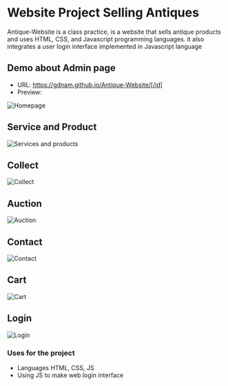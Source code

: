 # Website Project Selling Antiques
Antique-Website is a class practice, is a website that sells antique products and uses HTML, CSS, and Javascript programming languages. it also integrates a user login interface implemented in Javascript language
## Demo about Admin page
- URL: https://gdnam.github.io/Antique-Website/[/id]
- Preview:

![Homepage](https://lh3.googleusercontent.com/sxMgDKIok1KL0OG6VpuBNbCyqWwt_1zLyaoWUFaZYsuLaydb1dzTcoPztJTIQEkUdYBQMCOm8gqrZztNCaI0nOpa8trrEvLNhvm5hmOh1-SDGzHFYpmXpD7hZhekGqlGbwm0rLQRbA=w2400)
## Service and Product
![Services and products](https://lh3.googleusercontent.com/v99rmPIyNy9C6-rBzdJiZGI-F-FwEefa2ECaOqlZJN9yg2crjDy_MiTHbp4y7liJcovrOJD_tzU8XOs6Z-bozpVgSf60OfBACFn2FNkv1QIyNI2iG6FYptE3cuidAAybgSVB3k-tiA=w2400)
## Collect
![Collect](https://lh3.googleusercontent.com/nxk0oSWBpdQcR1VcNKTKBnMudZaxxSEPfjVegi1iJDfT6aMQGbC2ogGD_tXcKF8BxCVgkvuXF34Pj62CQqDpzDFbB3H98tMd-zjnY5nbfrlUuhpgh1JIINFcI4SY5WQHgvyMYffc_Q=w2400)
## Auction
![Auction](https://lh3.googleusercontent.com/pp9HVH73YWrgVJaebvvZDxXa0lryJ2_cf7EzSp4NE6q_IWPK-bBaEykHozypVv3M0Ont75-IXlLxscO6FHqSHHblMDYIM505WgrFgIr6dYeXFE_0_kJZnMRVrF0_7knqlOmashGhrA=w2400)
## Contact
![Contact](https://lh3.googleusercontent.com/3H-Cvx7TaepiVrCRu7d3_KXBldvUOKVpfhJcG_00dguABJ_gbppvxVdIc8YuLziHpTR6oLxCju1quxxi3DipKwQUarZLsLSjetxhui5W7_a0ijXezeJM0LqlbOBCdWsh3yoxlAw3dQ=w2400)
## Cart
![Cart](https://lh3.googleusercontent.com/Z1DkI1Q5q7W8K1r6CaSPn1CAt5bxwq9Hs6qBVkygDfaYEh1op07NZeKog5z_O0I2LiYVnNXaHq-P-kE7Dc8ED4eo96yRhVaaQfZYPTFlyuFUfkcZ_yMMNcu_BT1hdczNrpo7l7jlaw=w2400)
## Login
![Login](https://lh3.googleusercontent.com/56yaKzgxJCABqw1kBieUnSXtOiTAKgkhkRXfKN9z98G2lKrnjTNU4oIakGw-d2r598OkLKs-dVLwFJbaTAmz5UfCalypSHkTVed4emtIvzKR0pyZ-yAZ5pYh67EFHq4EJWm6zf2jDA=w2400)
### Uses for the project
- Languages HTML, CSS, JS
- Using JS to make web login interface
